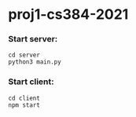 # proj1-cs384-2021

### Start server:
```
cd server
python3 main.py   
```

### Start client:
```
cd client
npm start   
```
